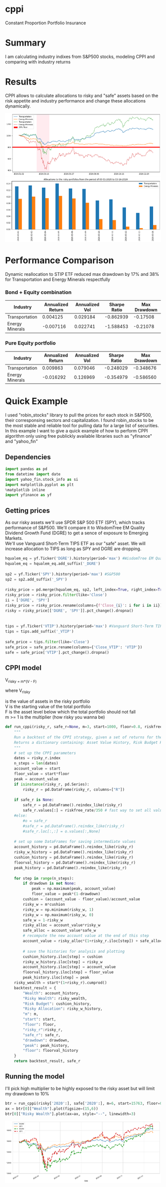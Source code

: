 # cppi
Constant Proportion Portfolio Insurance
# Summary
I am calculating industry indixes from S&P500 stocks, modeling CPPI and comparing with industry returns
# Results
CPPI allows to calculate allocations to risky and "safe" assets based on the risk appetite and industry performance and change these allocations dynamically.

![image info](./riskysafe.png)
<br>
![image info](./riskyalloc.png)

# Performance Comparison
Dynamic reallocation to STIP ETF reduced max drawdown by 17% and 38% for Transportation and Energy Minerals respectfully
### Bond + Equity combination
| Industry | Annualized Return | Annualized Vol | Sharpe Ratio | Max Drawdown |
|--------------|---|---|---|---|
|Transportation| 0.004125  |  0.029184 | -0.862939	  |  -0.17508 |
|Energy Minerals| -0.007116	  | 0.022741	  | -1.588453	  |-0.21078   |

### Pure Equity portfolio
| Industry | Annualized Return | Annualized Vol | Sharpe Ratio | Max Drawdown |
|--------------|---|---|---|---|
|Transportation| 0.009863	  |  0.079046 | -0.248029	  |  -0.348676 |
|Energy Minerals| -0.016292	  | 0.126969	  | -0.354979	  |-0.586560   |

# Quick Example
I used "robin_stocks" library to pull the prices for each stock in S&P500, their corresponsing sectors and capitalization. I found robin_stocks to be the most stable and reliable tool for pulling data for a large list of securities. <br>
In this example I want to give a quick example of how to perform CPPI algorithm only using free publickly available libraries such as "yfinance" and "yahoo_fin"

## Dependencies
```python
import pandas as pd
from datetime import date
import yahoo_fin.stock_info as si
import matplotlib.pyplot as plt
%matplotlib inline
import yfinance as yf
```
## Getting prices
As our risky assets we'll use SPDR S&P 500 ETF (SPY), which tracks performance of S&P500. We'll compare it to WisdomTree EM Quality Dividend Growth Fund (DGRE) to get a sence of exposure to Emerging Markets.<br>
We'll use Vanguard Short-Term TIPS ETF as our "safe" asset. We will increase allocation to TIPS as long as SPY and DGRE are dropping.
```python
hqualem_eq = yf.Ticker('DGRE').history(period='max') #WisdomTree EM Quality Dividend Growth Fund
hqualem_eq = hqualem_eq.add_suffix('_DGRE')

sp2 = yf.Ticker('SPY').history(period='max') #S&P500
sp2 = sp2.add_suffix('_SPY')

risky_price = pd.merge(hqualem_eq, sp2, left_index=True, right_index=True)
risky_price = risky_price.filter(like='Close')
ii = ['DGRE', 'SPY']
risky_price = risky_price.rename(columns={f'Close_{i}': i for i in ii})
risky = risky_price[['DGRE', 'SPY']].pct_change().dropna()


tips = yf.Ticker('VTIP').history(period='max') #Vanguard Short-Term TIPS ETF
tips = tips.add_suffix('_VTIP')

safe_price = tips.filter(like='Close')
safe_price = safe_price.rename(columns={'Close_VTIP': 'VTIP'})
safe = safe_price['VTIP'].pct_change().dropna()
```
## CPPI model

V<sub>risky = m*(V - F)<br>
  



where V<sub>risky

is the value of assets in the risky portfolio <br>
  V is the starting value of the total portfolio<br> 
  F is the asset level below which the total portfolio should not fall<br> m >= 1 is the multiplier (how risky you wanna be)

```python
def run_cppi(risky_r, safe_r=None, m=3, start=1000, floor=0.8, riskfree_rate=0.03, drawdown=None):
    """
    Run a backtest of the CPPI strategy, given a set of returns for the risky asset
    Returns a dictionary containing: Asset Value History, Risk Budget History, Risky Weight History
    """
    # set up the CPPI parameters
    dates = risky_r.index
    n_steps = len(dates)
    account_value = start
    floor_value = start*floor
    peak = account_value
    if isinstance(risky_r, pd.Series): 
        risky_r = pd.DataFrame(risky_r, columns=["R"])

    if safe_r is None:
        safe_r = pd.DataFrame().reindex_like(risky_r)
        safe_r.values[:] = riskfree_rate/350 # fast way to set all values to a number
    #else:
        #o = safe_r
        #safe_r = pd.DataFrame().reindex_like(risky_r)
        #safe_r.loc[:,:] = o.values[:,None]
    
    # set up some DataFrames for saving intermediate values
    account_history = pd.DataFrame().reindex_like(risky_r)
    risky_w_history = pd.DataFrame().reindex_like(risky_r)
    cushion_history = pd.DataFrame().reindex_like(risky_r)
    floorval_history = pd.DataFrame().reindex_like(risky_r)
    peak_history = pd.DataFrame().reindex_like(risky_r)

    for step in range(n_steps):
        if drawdown is not None:
            peak = np.maximum(peak, account_value)
            floor_value = peak*(1-drawdown)
        cushion = (account_value - floor_value)/account_value
        risky_w = m*cushion
        risky_w = np.minimum(risky_w, 1)
        risky_w = np.maximum(risky_w, 0)
        safe_w = 1-risky_w
        risky_alloc = account_value*risky_w
        safe_alloc = account_value*safe_w
        # recompute the new account value at the end of this step
        account_value = risky_alloc*(1+risky_r.iloc[step]) + safe_alloc*(1+safe_r.iloc[step])
       
        # save the histories for analysis and plotting
        cushion_history.iloc[step] = cushion
        risky_w_history.iloc[step] = risky_w
        account_history.iloc[step] = account_value
        floorval_history.iloc[step] = floor_value
        peak_history.iloc[step] = peak
    risky_wealth = start*(1+risky_r).cumprod()
    backtest_result = {
        "Wealth": account_history,
        "Risky Wealth": risky_wealth, 
        "Risk Budget": cushion_history,
        "Risky Allocation": risky_w_history,
        "m": m,
        "start": start,
        "floor": floor,
        "risky_r":risky_r,
        "safe_r": safe_r,
        "drawdown": drawdown,
        "peak": peak_history,
        "floor": floorval_history
    }
    return backtest_result, safe_r
```
## Running the model
I'll pick high multiplier to be highly exposed to the risky asset but will limit my drawdown to 10% 
```python
btr = run_cppi(risky['2020':], safe['2020':], m=6, start=15763, floor=0.8, drawdown=0.1)
ax = btr[0]["Wealth"].plot(figsize=(15,6))
btr[0]["Risky Wealth"].plot(ax=ax, style="--", linewidth=3)
```
![image info](./etf.png)
